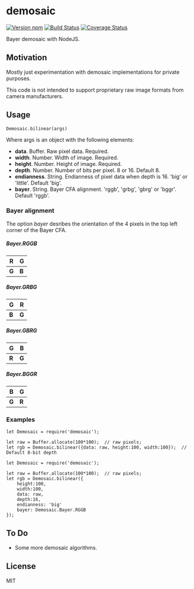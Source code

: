 # demosaic

[![Version npm](https://img.shields.io/npm/v/demosaic.svg)](https://www.npmjs.com/package/demosaic)
[![Build Status](https://travis-ci.org/BryceCicada/demosaic.svg?branch=master)](https://travis-ci.org/BryceCicada/demosaic)
[![Coverage Status](https://coveralls.io/repos/github/BryceCicada/demosaic/badge.svg?branch=master)](https://coveralls.io/github/BryceCicada/demosaic?branch=master)

Bayer demosaic with NodeJS.

## Motivation
Mostly just experimentation with demosaic implementations for private purposes.

This code is not intended to support proprietary raw image formats from camera manufacturers.

## Usage
```Demosaic.bilinear(args)```

Where args is an object with the following elements:
  - __data__.  Buffer. Raw pixel data. Required.
  - __width__.  Number. Width of image. Required.
  - __height__.  Number. Height of image. Required.
  - __depth__.  Number.  Number of bits per pixel.  8 or 16.  Default 8.
  - __endianness__.  String.  Endianness of pixel data when depth is 16. 'big' or 'little'.  Default 'big'.
  - __bayer__.  String.  Bayer CFA alignment. 'rggb', 'grbg', 'gbrg' or 'bggr'. Default 'rggb'.

### Bayer alignment

The option _bayer_ desribes the orientation of the 4 pixels in the top left corner of the Bayer CFA.

##### Bayer.RGGB

 | __R__ | __G__ |
 |-------|-------|
 | __G__ | __B__ |

##### Bayer.GRBG

 | __G__ | __R__ |
 |-------|-------|
 | __B__ | __G__ |


##### Bayer.GBRG

 | __G__ | __B__ |
 |-------|-------|
 | __R__ | __G__ |


##### Bayer.BGGR

 | __B__ | __G__ |
 |-------|-------|
 | __G__ | __R__ |


### Examples

```nodejs
let Demosaic = require('demosaic');

let raw = Buffer.allocate(100*100);  // raw pixels;
let rgb = Demosaic.bilinear({data: raw, height:100, width:100});  // Default 8-bit depth
```

```nodejs
let Demosaic = require('demosaic');

let raw = Buffer.allocate(100*100);  // raw pixels;
let rgb = Demosaic.bilinear({
    height:100, 
    width:100, 
    data: raw, 
    depth:16, 
    endianness: 'big'
    bayer: Demosaic.Bayer.RGGB
});
```

## To Do

 - Some more demosaic algorithms.

## License

MIT
